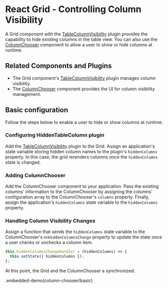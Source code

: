 # React Grid - Controlling Column Visibility

A Grid component with the [TableColumnVisibility](../reference/table-column-visibility.md) plugin provides the capability to hide existing columns in the table view. You can also use the [ColumnChooser](../reference/column-chooser.md) component to allow a user to show or hide columns at runtime.

## Related Components and Plugins

- The Grid component's [TableColumnVisibility](../reference/table-column-visibility.md) plugin manages column visibility.
- The [ColumnChooser](../reference/column-chooser.md) component provides the UI for column visibility management.

## Basic configuration

Follow the steps below to enable a user to hide or show columns at runtime.

### Configuring HiddenTableColumn plugin

Add the [TableColumnVisibility](../reference/table-column-visibility.md) plugin to the Grid. Assign an application's state variable storing hidden column names to the plugin's `hiddenColumns` property. In this case, the grid rerenders columns once the `hiddenColumns` state is changed.

### Adding ColumnChooser

Add the ColumnChooser component to your application. Pass the existing columns' information to the ColumnChooser by assigning the columns' configuration array to the ColumnChooser's `columns` property. Finally, assign the application's `hiddenColumns` state variable to the `hiddenColumns` property.

### Handling Column Visibility Changes

Assign a function that sends the `hiddenColumns` state variable to the ColumnChooser's `onHiddenColumnsChange` property to update the state once a user checks or unchecks a column item.

```js
this.hiddenColumnsChangeHandler = (hiddenColumns) => {
  this.setState({ hiddenColumns });
};
```

At this point, the Grid and the ColumnChooser a synchronized.

.embedded-demo(column-chooser/basic)
